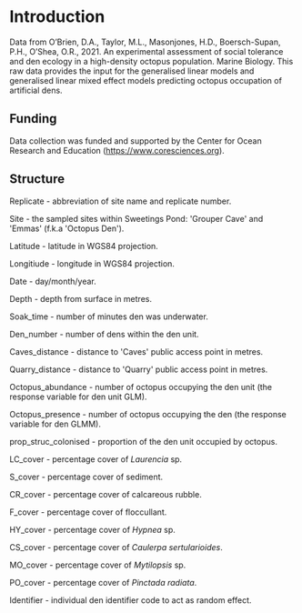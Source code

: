 # Introduction

Data from O’Brien, D.A., Taylor, M.L., Masonjones, H.D., Boersch-Supan, P.H., O’Shea, O.R., 2021. An experimental assessment of social tolerance and den ecology in a high-density octopus population. Marine Biology.
This raw data provides the input for the generalised linear models and generalised linear mixed effect models predicting octopus occupation of artificial dens.

## Funding
Data collection was funded and supported by the Center for Ocean Research and Education (https://www.coresciences.org).

## Structure
Replicate - abbreviation of site name and replicate number.

Site - the sampled sites within Sweetings Pond: 'Grouper Cave' and 'Emmas' (f.k.a 'Octopus Den').

Latitude - latitude in WGS84 projection.

Longitiude - longitude in WGS84 projection.

Date - day/month/year.

Depth - depth from surface in metres.

Soak_time - number of minutes den was underwater.

Den_number - number of dens within the den unit.

Caves_distance - distance to 'Caves' public access point in metres.

Quarry_distance - distance to 'Quarry' public access point in metres.

Octopus_abundance - number of octopus occupying the den unit (the response variable for den unit GLM).

Octopus_presence - number of octopus occupying the den (the response variable for den GLMM). 

prop_struc_colonised - proportion of the den unit occupied by octopus.

LC_cover - percentage cover of _Laurencia_ sp.

S_cover - percentage cover of sediment.

CR_cover - percentage cover of calcareous rubble.

F_cover - percentage cover of floccullant.

HY_cover - percentage cover of _Hypnea_ sp.

CS_cover - percentage cover of _Caulerpa sertularioides_.

MO_cover - percentage cover of _Mytilopsis_ sp.

PO_cover - percentage cover of _Pinctada radiata_.

Identifier - individual den identifier code to act as random effect.
